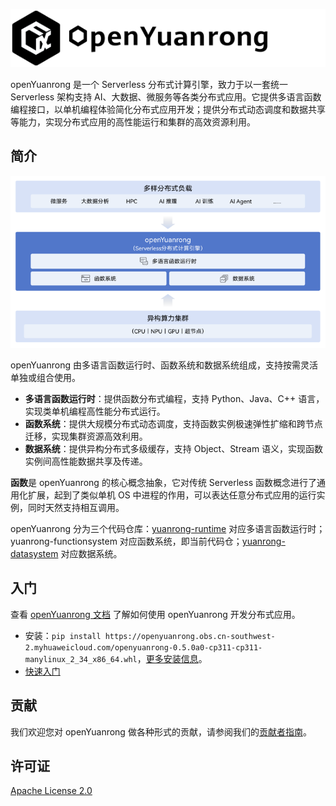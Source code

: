 ![](./docs/images/logo-large.png)

openYuanrong 是一个 Serverless 分布式计算引擎，致力于以一套统一 Serverless 架构支持 AI、大数据、微服务等各类分布式应用。它提供多语言函数编程接口，以单机编程体验简化分布式应用开发；提供分布式动态调度和数据共享等能力，实现分布式应用的高性能运行和集群的高效资源利用。

## 简介

![](./docs/images/introduction.png)

openYuanrong 由多语言函数运行时、函数系统和数据系统组成，支持按需灵活单独或组合使用。

- **多语言函数运行时**：提供函数分布式编程，支持 Python、Java、C++ 语言，实现类单机编程高性能分布式运行。
- **函数系统**：提供大规模分布式动态调度，支持函数实例极速弹性扩缩和跨节点迁移，实现集群资源高效利用。
- **数据系统**：提供异构分布式多级缓存，支持 Object、Stream 语义，实现函数实例间高性能数据共享及传递。

**函数**是 openYuanrong 的核心概念抽象，它对传统 Serverless 函数概念进行了通用化扩展，起到了类似单机 OS 中进程的作用，可以表达任意分布式应用的运行实例，同时天然支持相互调用。

openYuanrong 分为三个代码仓库：[yuanrong-runtime](https://gitee.com/openeuler/yuanrong-runtime) 对应多语言函数运行时；yuanrong-functionsystem 对应函数系统，即当前代码仓；[yuanrong-datasystem](https://gitee.com/openeuler/yuanrong-datasystem) 对应数据系统。

## 入门

查看 [openYuanrong 文档](https://pages.openeuler.openatom.cn/openyuanrong/docs/zh-cn/latest/index.html) 了解如何使用 openYuanrong 开发分布式应用。

- 安装：`pip install https://openyuanrong.obs.cn-southwest-2.myhuaweicloud.com/openyuanrong-0.5.0a0-cp311-cp311-manylinux_2_34_x86_64.whl`，[更多安装信息](https://pages.openeuler.openatom.cn/openyuanrong/docs/zh-cn/latest/deploy/installation.html)。
- [快速入门](https://pages.openeuler.openatom.cn/openyuanrong/docs/zh-cn/latest/getting_started.html)

## 贡献

我们欢迎您对 openYuanrong 做各种形式的贡献，请参阅我们的[贡献者指南](https://pages.openeuler.openatom.cn/openyuanrong/docs/zh-cn/latest/contributor_guide/index.html)。

## 许可证

[Apache License 2.0](./LICENSE)
